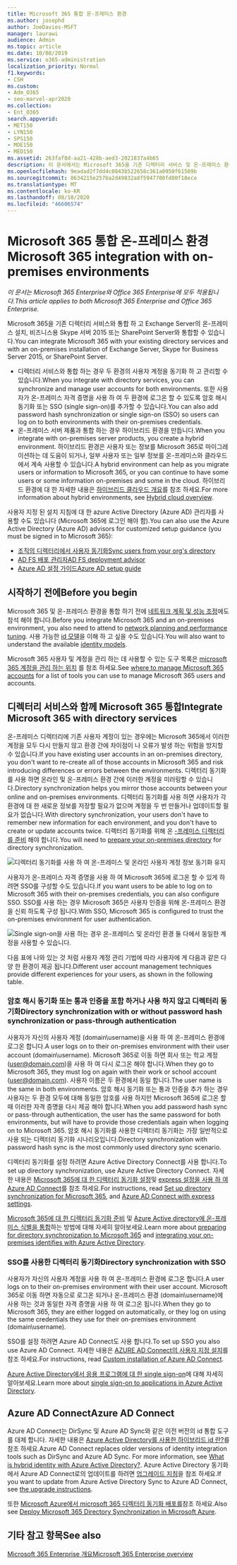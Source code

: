 ```yaml
---
title: Microsoft 365 통합 온-프레미스 환경
ms.author: josephd
author: JoeDavies-MSFT
manager: laurawi
audience: Admin
ms.topic: article
ms.date: 10/08/2019
ms.service: o365-administration
localization_priority: Normal
f1.keywords:
- CSH
ms.custom:
- Adm_O365
- seo-marvel-apr2020
ms.collection:
- Ent_O365
search.appverid:
- MET150
- LYN150
- SPS150
- MOE150
- MED150
ms.assetid: 263faf8d-aa21-428b-aed3-2021837a4b65
description: 이 문서에서는 Microsoft 365을 기존 디렉터리 서비스 및 온-프레미스 환경에 통합 하는 방법에 대해 알아봅니다.
ms.openlocfilehash: 9eadad2f7dd4c0843b522658c361a0950f61509b
ms.sourcegitcommit: 8634215e257ba2d49832a8f5947700fd00f18ece
ms.translationtype: MT
ms.contentlocale: ko-KR
ms.lasthandoff: 08/10/2020
ms.locfileid: "46606574"
---
```

# <a name="microsoft-365-integration-with-on-premises-environments"></a><span data-ttu-id="0235b-103">Microsoft 365 통합 온-프레미스 환경</span><span class="sxs-lookup"><span data-stu-id="0235b-103">Microsoft 365 integration with on-premises environments</span></span>

<span data-ttu-id="0235b-104">*이 문서는 Microsoft 365 Enterprise와 Office 365 Enterprise에 모두 적용됩니다.*</span><span class="sxs-lookup"><span data-stu-id="0235b-104">*This article applies to both Microsoft 365 Enterprise and Office 365 Enterprise.*</span></span>

<span data-ttu-id="0235b-105">Microsoft 365을 기존 디렉터리 서비스와 통합 하 고 Exchange Server의 온-프레미스 설치, 비즈니스용 Skype 서버 2015 또는 SharePoint Server와 통합할 수 있습니다.</span><span class="sxs-lookup"><span data-stu-id="0235b-105">You can integrate Microsoft 365 with your existing directory services and with an on-premises installation of Exchange Server, Skype for Business Server 2015, or SharePoint Server.</span></span>
  
 - <span data-ttu-id="0235b-106">디렉터리 서비스와 통합 하는 경우 두 환경의 사용자 계정을 동기화 하 고 관리할 수 있습니다.</span><span class="sxs-lookup"><span data-stu-id="0235b-106">When you integrate with directory services, you can synchronize and manage user accounts for both environments.</span></span> <span data-ttu-id="0235b-107">또한 사용자가 온-프레미스 자격 증명을 사용 하 여 두 환경에 로그온 할 수 있도록 암호 해시 동기화 또는 SSO (single sign-on)를 추가할 수 있습니다.</span><span class="sxs-lookup"><span data-stu-id="0235b-107">You can also add password hash synchronization or single sign-on (SSO) so users can log on to both environments with their on-premises credentials.</span></span>
 - <span data-ttu-id="0235b-108">온-프레미스 서버 제품과 통합 하는 경우 하이브리드 환경을 만듭니다.</span><span class="sxs-lookup"><span data-stu-id="0235b-108">When you integrate with on-premises server products, you create a hybrid environment.</span></span> <span data-ttu-id="0235b-109">하이브리드 환경은 사용자 또는 정보를 Microsoft 365로 마이그레이션하는 데 도움이 되거나, 일부 사용자 또는 일부 정보를 온-프레미스와 클라우드에서 계속 사용할 수 있습니다.</span><span class="sxs-lookup"><span data-stu-id="0235b-109">A hybrid environment can help as you migrate users or information to Microsoft 365, or you can continue to have some users or some information on-premises and some in the cloud.</span></span> <span data-ttu-id="0235b-110">하이브리드 환경에 대 한 자세한 내용은 [하이브리드 클라우드 개요](https://docs.microsoft.com/Office365/Enterprise/hybrid-cloud-overview)를 참조 하세요.</span><span class="sxs-lookup"><span data-stu-id="0235b-110">For more information about hybrid environments, see [Hybrid cloud overview](https://docs.microsoft.com/Office365/Enterprise/hybrid-cloud-overview).</span></span>

<span data-ttu-id="0235b-111">사용자 지정 된 설치 지침에 대 한 azure Active Directory (Azure AD) 관리자를 사용할 수도 있습니다 (Microsoft 365에 로그인 해야 함).</span><span class="sxs-lookup"><span data-stu-id="0235b-111">You can also use the Azure Active Directory (Azure AD) advisors for customized setup guidance (you must be signed in to Microsoft 365):</span></span>

- [<span data-ttu-id="0235b-112">조직의 디렉터리에서 사용자 동기화</span><span class="sxs-lookup"><span data-stu-id="0235b-112">Sync users from your org's directory</span></span>](https://aka.ms/aadconnectpwsync)
- [<span data-ttu-id="0235b-113">AD FS 배포 관리자</span><span class="sxs-lookup"><span data-stu-id="0235b-113">AD FS deployment advisor</span></span>](https://aka.ms/adfsguidance)
- [<span data-ttu-id="0235b-114">Azure AD 설정 가이드</span><span class="sxs-lookup"><span data-stu-id="0235b-114">Azure AD setup guide</span></span>](https://aka.ms/aadpguidance)
   
## <a name="before-you-begin"></a><span data-ttu-id="0235b-115">시작하기 전에</span><span class="sxs-lookup"><span data-stu-id="0235b-115">Before you begin</span></span>

<span data-ttu-id="0235b-116">Microsoft 365 및 온-프레미스 환경을 통합 하기 전에 [네트워크 계획 및 성능 조정](network-planning-and-performance.md)에도 참석 해야 합니다.</span><span class="sxs-lookup"><span data-stu-id="0235b-116">Before you integrate Microsoft 365 and an on-premises environment, you also need to attend to [network planning and performance tuning](network-planning-and-performance.md).</span></span> <span data-ttu-id="0235b-117">사용 가능한 [id 모델](about-office-365-identity.md)을 이해 하 고 싶을 수도 있습니다.</span><span class="sxs-lookup"><span data-stu-id="0235b-117">You will also want to understand the available [identity models](about-office-365-identity.md).</span></span> 

<span data-ttu-id="0235b-118">Microsoft 365 사용자 및 계정을 관리 하는 데 사용할 수 있는 도구 목록은 [microsoft 365 계정을 관리 하는 위치](manage-office-365-accounts.md) 를 참조 하세요.</span><span class="sxs-lookup"><span data-stu-id="0235b-118">See [where to manage Microsoft 365 accounts](manage-office-365-accounts.md) for a list of tools you can use to manage Microsoft 365 users and accounts.</span></span> 
  
## <a name="integrate-microsoft-365-with-directory-services"></a><span data-ttu-id="0235b-119">디렉터리 서비스와 함께 Microsoft 365 통합</span><span class="sxs-lookup"><span data-stu-id="0235b-119">Integrate Microsoft 365 with directory services</span></span>
<span data-ttu-id="0235b-120">온-프레미스 디렉터리에 기존 사용자 계정이 있는 경우에는 Microsoft 365에서 이러한 계정을 모두 다시 만들지 않고 환경 간에 차이점이 나 오류가 발생 하는 위험을 방지할 수 있습니다.</span><span class="sxs-lookup"><span data-stu-id="0235b-120">If you have existing user accounts in an on-premises directory, you don't want to re-create all of those accounts in Microsoft 365 and risk introducing differences or errors between the environments.</span></span> <span data-ttu-id="0235b-121">디렉터리 동기화를 사용 하면 온라인 및 온-프레미스 환경 간에 이러한 계정을 미러링할 수 있습니다.</span><span class="sxs-lookup"><span data-stu-id="0235b-121">Directory synchronization helps you mirror those accounts between your online and on-premises environments.</span></span> <span data-ttu-id="0235b-122">디렉터리 동기화를 사용 하면 사용자가 각 환경에 대 한 새로운 정보를 저장할 필요가 없으며 계정을 두 번 만들거나 업데이트할 필요가 없습니다.</span><span class="sxs-lookup"><span data-stu-id="0235b-122">With directory synchronization, your users don't have to remember new information for each environment, and you don't have to create or update accounts twice.</span></span> <span data-ttu-id="0235b-123">디렉터리 동기화를 위해 온 [-프레미스 디렉터리를 준비](prepare-for-directory-synchronization.md) 해야 합니다.</span><span class="sxs-lookup"><span data-stu-id="0235b-123">You will need to [prepare your on-premises directory](prepare-for-directory-synchronization.md) for directory synchronization.</span></span>
  
![디렉터리 동기화를 사용 하 여 온-프레미스 및 온라인 사용자 계정 정보 동기화 유지](media/a64af0d0-9be6-46b1-8727-277e683abf5e.png)
  
<span data-ttu-id="0235b-125">사용자가 온-프레미스 자격 증명을 사용 하 여 Microsoft 365에 로그온 할 수 있게 하려면 SSO를 구성할 수도 있습니다.</span><span class="sxs-lookup"><span data-stu-id="0235b-125">If you want users to be able to log on to Microsoft 365 with their on-premises credentials, you can also configure SSO.</span></span> <span data-ttu-id="0235b-126">SSO를 사용 하는 경우 Microsoft 365은 사용자 인증을 위해 온-프레미스 환경을 신뢰 하도록 구성 됩니다.</span><span class="sxs-lookup"><span data-stu-id="0235b-126">With SSO, Microsoft 365 is configured to trust the on-premises environment for user authentication.</span></span>
  
![Single sign-on을 사용 하는 경우 온-프레미스 및 온라인 환경 둘 다에서 동일한 계정을 사용할 수 있습니다.](media/d76235f2-8a53-405e-b8ef-dfa4cfc208b8.png)
  
<span data-ttu-id="0235b-128">다음 표에 나와 있는 것 처럼 사용자 계정 관리 기법에 따라 사용자에 게 다음과 같은 다양 한 환경이 제공 됩니다.</span><span class="sxs-lookup"><span data-stu-id="0235b-128">Different user account management techniques provide different experiences for your users, as shown in the following table.</span></span>
 
### <a name="directory-synchronization-with-or-without-password-hash-synchronization-or-pass-through-authentication"></a><span data-ttu-id="0235b-129">암호 해시 동기화 또는 통과 인증을 포함 하거나 사용 하지 않고 디렉터리 동기화</span><span class="sxs-lookup"><span data-stu-id="0235b-129">Directory synchronization with or without password hash synchronization or pass-through authentication</span></span>

<span data-ttu-id="0235b-130">사용자가 자신의 사용자 계정 (domain\username)을 사용 하 여 온-프레미스 환경에 로그온 합니다.</span><span class="sxs-lookup"><span data-stu-id="0235b-130">A user logs on to their on-premises environment with their user account (domain\username).</span></span> <span data-ttu-id="0235b-131">Microsoft 365로 이동 하면 회사 또는 학교 계정 (user@domain.com)을 사용 하 여 다시 로그온 해야 합니다.</span><span class="sxs-lookup"><span data-stu-id="0235b-131">When they go to Microsoft 365, they must log on again with their work or school account (user@domain.com).</span></span> <span data-ttu-id="0235b-132">사용자 이름은 두 환경에서 동일 합니다.</span><span class="sxs-lookup"><span data-stu-id="0235b-132">The user name is the same in both environments.</span></span> <span data-ttu-id="0235b-133">암호 해시 동기화 또는 통과 인증을 추가 하는 경우 사용자는 두 환경 모두에 대해 동일한 암호를 사용 하지만 Microsoft 365에 로그온 할 때 이러한 자격 증명을 다시 제공 해야 합니다.</span><span class="sxs-lookup"><span data-stu-id="0235b-133">When you add password hash sync or pass-through authentication, the user has the same password for both environments, but will have to provide those credentials again when logging on to Microsoft 365.</span></span> <span data-ttu-id="0235b-134">암호 해시 동기화를 사용한 디렉터리 동기화는 가장 일반적으로 사용 되는 디렉터리 동기화 시나리오입니다.</span><span class="sxs-lookup"><span data-stu-id="0235b-134">Directory synchronization with password hash sync is the most commonly used directory sync scenario.</span></span>

<span data-ttu-id="0235b-135">디렉터리 동기화를 설정 하려면 Azure Active Directory Connect를 사용 합니다.</span><span class="sxs-lookup"><span data-stu-id="0235b-135">To set up directory synchronization, use Azure Active Directory Connect.</span></span> <span data-ttu-id="0235b-136">자세한 내용은 [Microsoft 365에 대 한 디렉터리 동기화 설정](set-up-directory-synchronization.md)및 [express 설정을 사용 하 여 Azure AD Connect](https://go.microsoft.com/fwlink/p/?LinkId=698537)를 참조 하세요.</span><span class="sxs-lookup"><span data-stu-id="0235b-136">For instructions, read [Set up directory synchronization for Microsoft 365](set-up-directory-synchronization.md), and [Azure AD Connect with express settings](https://go.microsoft.com/fwlink/p/?LinkId=698537).</span></span>

<span data-ttu-id="0235b-137">[Microsoft 365에 대 한 디렉터리 동기화 준비](prepare-for-directory-synchronization.md) 및 [Azure Active directory에 온-프레미스 식별을 통합](https://go.microsoft.com/fwlink/?LinkId=518101)하는 방법에 대해 자세히 알아보세요.</span><span class="sxs-lookup"><span data-stu-id="0235b-137">Learn more about [preparing for directory synchronization to Microsoft 365](prepare-for-directory-synchronization.md) and [integrating your on-premises identifies with Azure Active Directory](https://go.microsoft.com/fwlink/?LinkId=518101).</span></span>

### <a name="directory-synchronization-with-sso"></a><span data-ttu-id="0235b-138">SSO를 사용한 디렉터리 동기화</span><span class="sxs-lookup"><span data-stu-id="0235b-138">Directory synchronization with SSO</span></span>

<span data-ttu-id="0235b-139">사용자가 자신의 사용자 계정을 사용 하 여 온-프레미스 환경에 로그온 합니다.</span><span class="sxs-lookup"><span data-stu-id="0235b-139">A user logs on to their on-premises environment with their user account.</span></span> <span data-ttu-id="0235b-140">Microsoft 365로 이동 하면 자동으로 로그온 되거나 온-프레미스 환경 (domain\username)에 사용 하는 것과 동일한 자격 증명을 사용 하 여 로그온 됩니다.</span><span class="sxs-lookup"><span data-stu-id="0235b-140">When they go to Microsoft 365, they are either logged on automatically, or they log on using the same credentials they use for their on-premises environment (domain\username).</span></span>

<span data-ttu-id="0235b-141">SSO를 설정 하려면 Azure AD Connect도 사용 합니다.</span><span class="sxs-lookup"><span data-stu-id="0235b-141">To set up SSO you also use Azure AD Connect.</span></span> <span data-ttu-id="0235b-142">자세한 내용은 [AZURE AD Connect의 사용자 지정 설치](https://go.microsoft.com/fwlink/p/?LinkID=698430)를 참조 하세요.</span><span class="sxs-lookup"><span data-stu-id="0235b-142">For instructions, read [Custom installation of Azure AD Connect](https://go.microsoft.com/fwlink/p/?LinkID=698430).</span></span>

<span data-ttu-id="0235b-143">[Azure Active Directory에서 응용 프로그램에 대 한 single sign-on](https://go.microsoft.com/fwlink/p/?LinkId=698604)에 대해 자세히 알아보세요.</span><span class="sxs-lookup"><span data-stu-id="0235b-143">Learn more about [single sign-on to applications in Azure Active Directory](https://go.microsoft.com/fwlink/p/?LinkId=698604).</span></span>

## <a name="azure-ad-connect"></a><span data-ttu-id="0235b-144">Azure AD Connect</span><span class="sxs-lookup"><span data-stu-id="0235b-144">Azure AD Connect</span></span>

<span data-ttu-id="0235b-145">Azure AD Connect는 DirSync 및 Azure AD Sync와 같은 이전 버전의 id 통합 도구를 대체 합니다. 자세한 내용은 [Azure Active Directory를 사용한 하이브리드 id 란?](https://go.microsoft.com/fwlink/p/?LinkId=527969)를 참조 하세요.</span><span class="sxs-lookup"><span data-stu-id="0235b-145">Azure AD Connect replaces older versions of identity integration tools such as DirSync and Azure AD Sync. For more information, see [What is hybrid identity with Azure Active Directory?](https://go.microsoft.com/fwlink/p/?LinkId=527969).</span></span> <span data-ttu-id="0235b-146">Azure Active Directory 동기화에서 Azure AD Connect로의 업데이트를 하려면 [업그레이드 지침](https://go.microsoft.com/fwlink/p/?LinkId=733240)을 참조 하세요.</span><span class="sxs-lookup"><span data-stu-id="0235b-146">If you want to update from Azure Active Directory Sync to Azure AD Connect, see [the upgrade instructions](https://go.microsoft.com/fwlink/p/?LinkId=733240).</span></span> 

<span data-ttu-id="0235b-147">또한 [Microsoft Azure에서 microsoft 365 디렉터리 동기화 배포를](https://go.microsoft.com/fwlink/?LinkId=517887)참조 하세요.</span><span class="sxs-lookup"><span data-stu-id="0235b-147">Also see [Deploy Microsoft 365 Directory Synchronization in Microsoft Azure](https://go.microsoft.com/fwlink/?LinkId=517887).</span></span>

## <a name="see-also"></a><span data-ttu-id="0235b-148">기타 참고 항목</span><span class="sxs-lookup"><span data-stu-id="0235b-148">See also</span></span>

[<span data-ttu-id="0235b-149">Microsoft 365 Enterprise 개요</span><span class="sxs-lookup"><span data-stu-id="0235b-149">Microsoft 365 Enterprise overview</span></span>](https://docs.microsoft.com/microsoft-365/enterprise/microsoft-365-overview)
